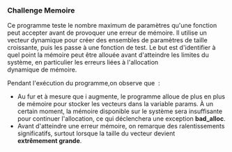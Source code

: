 <h3>Challenge Memoire</h3>

Ce programme  teste le nombre maximum de paramètres qu'une fonction peut accepter avant de provoquer une erreur de mémoire. Il utilise un vecteur dynamique pour créer des ensembles de paramètres de taille croissante, puis les passe à une fonction de test. Le but est d'identifier à quel point la mémoire peut être allouée avant d'atteindre les limites du système, en particulier les erreurs liées à l'allocation dynamique de mémoire.

Pendant l'exécution du programme,on observe que  :

- Au fur et à mesure que i augmente, le programme alloue de plus en plus de mémoire pour stocker les vecteurs dans la variable params. À un certain moment, la mémoire disponible sur le système sera insuffisante pour continuer l'allocation, ce qui déclenchera une exception <b>bad_alloc</b>.
- Avant d'atteindre une erreur mémoire, on remarque des ralentissements significatifs, surtout lorsque la taille du vecteur devient <b>extrêmement grande</b>.
